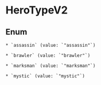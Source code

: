 
# HeroTypeV2

## Enum


    * `assassin` (value: `"assassin"`)

    * `brawler` (value: `"brawler"`)

    * `marksman` (value: `"marksman"`)

    * `mystic` (value: `"mystic"`)



